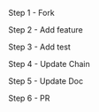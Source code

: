 Step 1 - Fork

Step 2 - Add feature

Step 3 - Add test

Step 4 - Update Chain

Step 5 - Update Doc

Step 6 - PR

